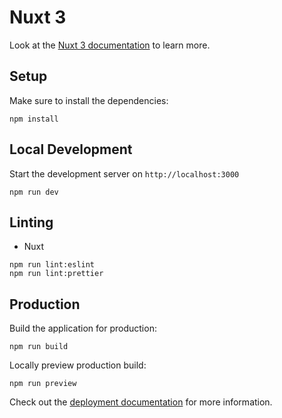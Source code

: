 # Nuxt 3

Look at the [Nuxt 3 documentation](https://nuxt.com/docs/getting-started/introduction) to learn more.

## Setup

Make sure to install the dependencies:

```
npm install
```

## Local Development

Start the development server on `http://localhost:3000`

```
npm run dev
```

## Linting

- Nuxt

```
npm run lint:eslint
npm run lint:prettier
```

## Production

Build the application for production:

```
npm run build
```

Locally preview production build:

```
npm run preview
```

Check out the [deployment documentation](https://nuxt.com/docs/getting-started/deployment) for more information.
